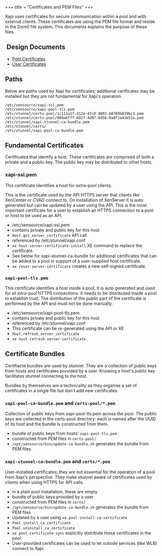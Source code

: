 
+++
title = "Certificates and PEM Files"
+++

Xapi uses certificates for secure communication within a pool and with
external clients. These certificates are using the PEM file format and
reside in the Dom0 file system. This documents explains the purpose of
these files.

##  Design Documents

* [Pool Certificates](../../design/pool-certificates.md)
* [User Certificates](../../design/user-certificates.md)

## Paths

Below are paths used by Xapi for certificates; additional certficates
may be installed but they are not fundamental for Xapi's operation.

```
/etc/xensource/xapi-ssl.pem
/etc/xensource/xapi-pool-tls.pem
/etc/stunnel/certs-pool/1c111a1f-412e-47c0-9003-60789b839bc3.pem
/etc/stunnel/certs-pool/960abfff-6017-4d97-bd56-0a8f1a43e51a.pem
/etc/stunnel/xapi-stunnel-ca-bundle.pem
/etc/stunnel/certs/
/etc/stunnel/xapi-pool-ca-bundle.pem
```


## Fundamental Certificates

Certificates that identify a host. These certificates are comprised of
both a private and a public key. The public key may be distributed to
other hosts.

### xapi-ssl.pem

This certificate identifies a host for extra-pool clients.

This is the certificate used by the API HTTPS server that clients like
XenCenter or CVAD connect to. On installation of XenServer it is auto
generated but can be updated by a user using the API. This is the most
important certificate for a user to establish an HTTPS connection to a
pool or host to be used as an API.

* /etc/xensource/xapi-ssl.pem
* contains private and public key for this host
* `Host.get_server_certificate` API call
* referenced by /etc/stunnel/xapi.conf
* `xe host-server-certificate-install` XE command to replace the
  certificate.
* See below for xapi-stunnel-ca-bundle for additional certificates that
  can be added to a pool in support of a user-supplied host certificate.
* `xe reset-server-certificate` creates a new self-signed certificate.


### `xapi-pool-tls.pem`

This certificate identifies a host inside a pool. It is auto generated
and used for all intra-pool HTTPS connections. It needs to be
distributed inside a pool to establish trust. The distribution of the
public part of the certificate is performed by the API and must not be
done manually.

* /etc/xensource/xapi-pool-tls.pem
* contains private and public key for this host
* referenced by /etc/stunnel/xapi.conf
* This certificate can be re-generated using the API or XE
* `Host.refresh_server_certificate`
* `xe host-refresh-server-certificate`

## Certificate Bundles

Certifiacte bundles are used by stunnel. They are a collection of public
keys from hosts and certificates provided by a user. Knowing a host's
public key facilitates stunnel connecting to the host.

Bundles by themselves are a technicality as they organise a set of
certificates in a single file but don't add new certificates.

### `xapi-pool-ca-bundle.pem` and `certs-pool/*.pem`

Collection of public keys from xapi-pool-tls.pem across the
pool. The public keys are collected in the certs-pool directory: each is
named after the UUID of its host and the bundle is constructed from
them.

* bundle of public keys from hosts' `xapi-pool-tls.pem`
* constructed from PEM files in `certs-pool/`
* `/opt/xensource/bin/update-ca-bundle.sh` generates the bundle from PEM
  files

### `xapi-stunnel-ca-bundle.pem` and `certs/*.pem`

User-installed certificates; they are not essential for the operation of
a pool from Xapi's perspective. They make stunnel aware of certificates
used by clients when using HTTPS for API calls.

* in a plain pool installation, these are empty
* bundle of public keys provided by a user
* constructed from PEM files in `certs/`
* `/opt/xensource/bin/update-ca-bundle.sh` generates the bundle from PEM files
* Updated by a user using `xe pool-install-ca-certificate`
* `Pool.install_ca_certificate`
* `Pool.uninstall_ca_certificate`
* `xe pool-certificate-sync` explicitly distribute these certificates in
  the pool.
* User-provided certificates can be used to let outside services (like
  WLB) connect to Xapi.
